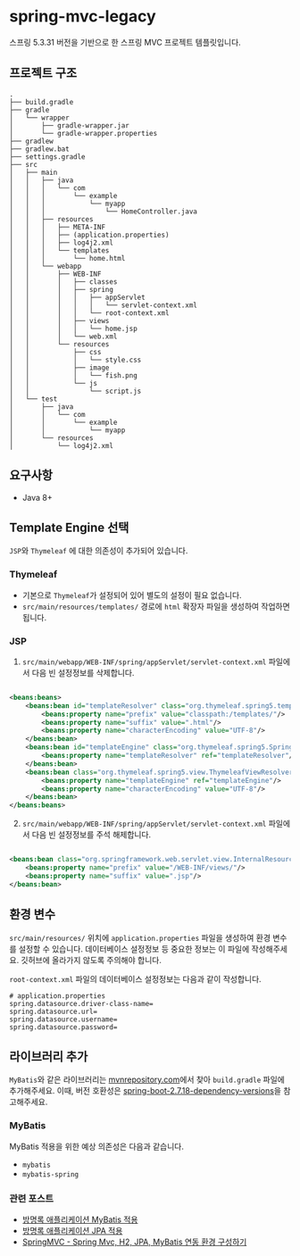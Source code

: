 # spring-mvc-legacy

스프링 5.3.31 버전을 기반으로 한 스프링 MVC 프로젝트 템플릿입니다.

## 프로젝트 구조

```
.
├── build.gradle
├── gradle
│   └── wrapper
│       ├── gradle-wrapper.jar
│       └── gradle-wrapper.properties
├── gradlew
├── gradlew.bat
├── settings.gradle
├── src
│   ├── main
│   │   ├── java
│   │   │   └── com
│   │   │       └── example
│   │   │           └── myapp
│   │   │               └── HomeController.java
│   │   ├── resources
│   │   │   ├── META-INF
│   │   │   ├── (application.properties)
│   │   │   ├── log4j2.xml
│   │   │   └── templates
│   │   │       └── home.html
│   │   └── webapp
│   │       ├── WEB-INF
│   │       │   ├── classes
│   │       │   ├── spring
│   │       │   │   ├── appServlet
│   │       │   │   │   └── servlet-context.xml
│   │       │   │   └── root-context.xml
│   │       │   ├── views
│   │       │   │   └── home.jsp
│   │       │   └── web.xml
│   │       └── resources
│   │           ├── css
│   │           │   └── style.css
│   │           ├── image
│   │           │   └── fish.png
│   │           └── js
│   │               └── script.js
│   └── test
│       ├── java
│       │   └── com
│       │       └── example
│       │           └── myapp
│       └── resources
│           └── log4j2.xml
```

## 요구사항

- Java 8+

## Template Engine 선택

`JSP`와 `Thymeleaf` 에 대한 의존성이 추가되어 있습니다.

### Thymeleaf

- 기본으로 `Thymeleaf`가 설정되어 있어 별도의 설정이 필요 없습니다.
- `src/main/resources/templates/` 경로에 `html` 확장자 파일을 생성하여 작업하면 됩니다.

### JSP

1. `src/main/webapp/WEB-INF/spring/appServlet/servlet-context.xml` 파일에서 다음 빈 설정정보를 삭제합니다.

```xml

<beans:beans>
    <beans:bean id="templateResolver" class="org.thymeleaf.spring5.templateresolver.SpringResourceTemplateResolver">
        <beans:property name="prefix" value="classpath:/templates/"/>
        <beans:property name="suffix" value=".html"/>
        <beans:property name="characterEncoding" value="UTF-8"/>
    </beans:bean>
    <beans:bean id="templateEngine" class="org.thymeleaf.spring5.SpringTemplateEngine">
        <beans:property name="templateResolver" ref="templateResolver"/>
    </beans:bean>
    <beans:bean class="org.thymeleaf.spring5.view.ThymeleafViewResolver">
        <beans:property name="templateEngine" ref="templateEngine"/>
        <beans:property name="characterEncoding" value="UTF-8"/>
    </beans:bean>
</beans:beans>
```

2. `src/main/webapp/WEB-INF/spring/appServlet/servlet-context.xml` 파일에서 다음 빈 설정정보를 주석 해제합니다.

```xml

<beans:bean class="org.springframework.web.servlet.view.InternalResourceViewResolver">
    <beans:property name="prefix" value="/WEB-INF/views/"/>
    <beans:property name="suffix" value=".jsp"/>
</beans:bean>
```

## 환경 변수

`src/main/resources/` 위치에 `application.properties` 파일을 생성하여 환경 변수를 설정할 수 있습니다.
데이터베이스 설정정보 등 중요한 정보는 이 파일에 작성해주세요. 깃허브에 올라가지 않도록 주의해야 합니다.

`root-context.xml` 파일의 데이터베이스 설정정보는 다음과 같이 작성합니다.

```properties
# application.properties
spring.datasource.driver-class-name=
spring.datasource.url=
spring.datasource.username=
spring.datasource.password=
```

## 라이브러리 추가

`MyBatis`와 같은 라이브러리는 [mvnrepository.com](https://mvnrepository.com/)에서 찾아 `build.gradle` 파일에 추가해주세요.
이때, 버전 호환성은 [spring-boot-2.7.18-dependency-versions](https://docs.spring.io/spring-boot/docs/2.7.18/reference/html/dependency-versions.html#appendix.dependency-versions)을 참고해주세요.

### MyBatis

MyBatis 적용을 위한 예상 의존성은 다음과 같습니다.

- `mybatis`
- `mybatis-spring`

### 관련 포스트

- [방명록 애플리케이션 MyBatis 적용](https://victorydntmd.tistory.com/162)
- [방명록 애플리케이션 JPA 적용](https://victorydntmd.tistory.com/202)
- [SpringMVC - Spring Mvc, H2, JPA, MyBatis 연동 환경 구성하기](https://galid1.tistory.com/554)
